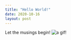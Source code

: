 ```yaml
---
title: "Hello World!"
date: 2020-10-16
layout: post
---
```


Let the musings begin!
![a gif!](https://media.giphy.com/media/l0MYt5jPR6QX5pnqM/giphy.gif)
